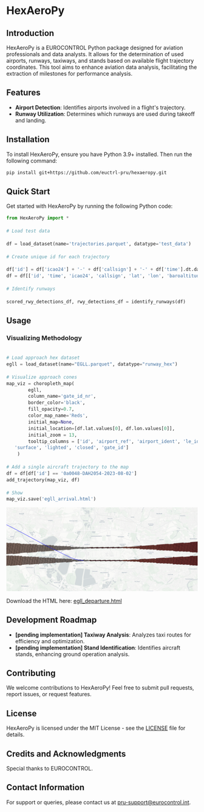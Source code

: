 # HexAeroPy

## Introduction

HexAeroPy is a EUROCONTROL Python package designed for aviation professionals and data analysts. It allows for the determination of used airports, runways, taxiways, and stands based on available flight trajectory coordinates. This tool aims to enhance aviation data analysis, facilitating the extraction of milestones for performance analysis.

## Features

-   **Airport Detection**: Identifies airports involved in a flight's trajectory.
-   **Runway Utilization**: Determines which runways are used during takeoff and landing.

## Installation

To install HexAeroPy, ensure you have Python 3.9+ installed. Then run the following command:

``` bash
pip install git+https://github.com/euctrl-pru/hexaeropy.git
```

## Quick Start

Get started with HexAeroPy by running the following Python code:

``` python
from HexAeroPy import *

# Load test data

df = load_dataset(name='trajectories.parquet', datatype='test_data')

# Create unique id for each trajectory

df['id'] = df['icao24'] + '-' + df['callsign'] + '-' + df['time'].dt.date.apply(str)
df = df[['id', 'time', 'icao24', 'callsign', 'lat', 'lon', 'baroaltitude']]

# Identify runways

scored_rwy_detections_df, rwy_detections_df = identify_runways(df)
```

## Usage

### Visualizing Methodology

``` python

# Load approach hex dataset
egll = load_dataset(name="EGLL.parquet", datatype="runway_hex")

# Visualize approach cones
map_viz = choropleth_map(
        egll,
        column_name='gate_id_nr',
        border_color='black',
        fill_opacity=0.7,
        color_map_name='Reds',
        initial_map=None,
        initial_location=[df.lat.values[0], df.lon.values[0]],
        initial_zoom = 13,
        tooltip_columns = ['id', 'airport_ref', 'airport_ident', 'le_ident', 'he_ident', 'length_ft', 'width_ft',
   'surface', 'lighted', 'closed', 'gate_id']
    )

# Add a single aircraft trajectory to the map
df = df[df['id'] == '0a0048-DAH2054-2023-08-02']
add_trajectory(map_viz, df)

# Show
map_viz.save('egll_arrival.html')
```

![Runway detection](assets/egll_departure.png "Departure of a flight of runway 09R/27L at EGLL as detected by HexAeroPy.")

Download the HTML here: [egll_departure.html](assets/egll_departure.html)

## Development Roadmap

-   **[pending implementation] Taxiway Analysis**: Analyzes taxi routes for efficiency and optimization.
-   **[pending implementation] Stand Identification**: Identifies aircraft stands, enhancing ground operation analysis.

## Contributing

We welcome contributions to HexAeroPy! Feel free to submit pull requests, report issues, or request features.

## License

HexAeroPy is licensed under the MIT License - see the [LICENSE](LICENSE) file for details.

## Credits and Acknowledgments

Special thanks to EUROCONTROL.

## Contact Information

For support or queries, please contact us at [pru-support@eurocontrol.int](mailto:pru-support@eurocontrol.int).
